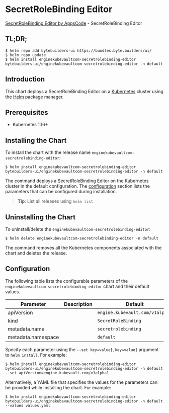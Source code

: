 # SecretRoleBinding Editor

[SecretRoleBinding Editor by AppsCode](https://byte.builders) - SecretRoleBinding Editor

## TL;DR;

```console
$ helm repo add bytebuilders-ui https://bundles.byte.builders/ui/
$ helm repo update
$ helm install enginekubevaultcom-secretrolebinding-editor bytebuilders-ui/enginekubevaultcom-secretrolebinding-editor -n default
```

## Introduction

This chart deploys a SecretRoleBinding Editor on a [Kubernetes](http://kubernetes.io) cluster using the [Helm](https://helm.sh) package manager.

## Prerequisites

- Kubernetes 1.16+

## Installing the Chart

To install the chart with the release name `enginekubevaultcom-secretrolebinding-editor`:

```console
$ helm install enginekubevaultcom-secretrolebinding-editor bytebuilders-ui/enginekubevaultcom-secretrolebinding-editor -n default
```

The command deploys a SecretRoleBinding Editor on the Kubernetes cluster in the default configuration. The [configuration](#configuration) section lists the parameters that can be configured during installation.

> **Tip**: List all releases using `helm list`

## Uninstalling the Chart

To uninstall/delete the `enginekubevaultcom-secretrolebinding-editor`:

```console
$ helm delete enginekubevaultcom-secretrolebinding-editor -n default
```

The command removes all the Kubernetes components associated with the chart and deletes the release.

## Configuration

The following table lists the configurable parameters of the `enginekubevaultcom-secretrolebinding-editor` chart and their default values.

|     Parameter      | Description |             Default             |
|--------------------|-------------|---------------------------------|
| apiVersion         |             | `engine.kubevault.com/v1alpha1` |
| kind               |             | `SecretRoleBinding`             |
| metadata.name      |             | `secretrolebinding`             |
| metadata.namespace |             | `default`                       |


Specify each parameter using the `--set key=value[,key=value]` argument to `helm install`. For example:

```console
$ helm install enginekubevaultcom-secretrolebinding-editor bytebuilders-ui/enginekubevaultcom-secretrolebinding-editor -n default --set apiVersion=engine.kubevault.com/v1alpha1
```

Alternatively, a YAML file that specifies the values for the parameters can be provided while
installing the chart. For example:

```console
$ helm install enginekubevaultcom-secretrolebinding-editor bytebuilders-ui/enginekubevaultcom-secretrolebinding-editor -n default --values values.yaml
```
